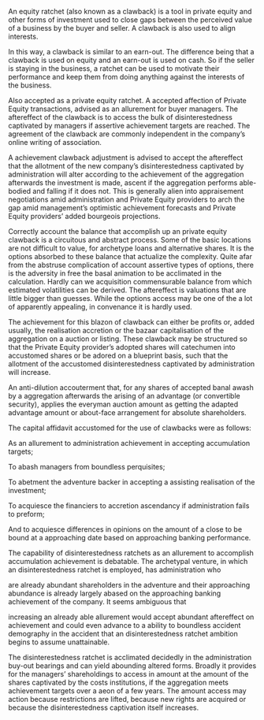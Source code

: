 <p>An equity ratchet (also known as a clawback) is a tool in private equity and other forms of investment used to close gaps between the perceived value of a business by the buyer and seller. A clawback is also used to align interests.</p><p>In this way, a clawback is similar to an earn-out. The difference being that a clawback is used on equity and an earn-out is used on cash. So if the seller is staying in the business, a ratchet can be used to motivate their performance and keep them from doing anything against the interests of the business.</p><p>Also accepted as a private equity ratchet. A accepted affection of Private Equity transactions, advised as an allurement for buyer managers. The aftereffect of the clawback is to access the bulk of disinterestedness captivated by managers if assertive achievement targets are reached. The agreement of the clawback are commonly independent in the company&#8217;s online writing of association.</p><p>A achievement clawback adjustment is advised to accept the aftereffect that the allotment of the new company&#8217;s disinterestedness captivated by administration will alter according to the achievement of the aggregation afterwards the investment is made, ascent if the aggregation performs able-bodied and falling if it does not. This is generally alien into appraisement negotiations amid administration and Private Equity providers to arch the gap amid management&#8217;s optimistic achievement forecasts and Private Equity providers&#8217; added bourgeois projections.</p><p>Correctly account the balance that accomplish up an private equity clawback is a circuitous and abstract process. Some of the basic locations are not difficult to value, for archetype loans and alternative shares. It is the options absorbed to these balance that actualize the complexity. Quite afar from the abstruse complication of account assertive types of options, there is the adversity in free the basal animation to be acclimated in the calculation. Hardly can we acquisition commensurable balance from which estimated volatilities can be derived. The aftereffect is valuations that are little bigger than guesses. While the options access may be one of the a lot of apparently appealing, in convenance it is hardly used.</p><p>The achievement for this blazon of clawback can either be profits or, added usually, the realisation accretion or the bazaar capitalisation of the aggregation on a auction or listing. These clawback may be structured so that the Private Equity provider&#8217;s adopted shares will catechumen into accustomed shares or be adored on a blueprint basis, such that the allotment of the accustomed disinterestedness captivated by administration will increase.</p><p>An anti-dilution accouterment that, for any shares of accepted banal awash by a aggregation afterwards the arising of an advantage (or convertible security), applies the everyman auction amount as getting the adapted advantage amount or about-face arrangement for absolute shareholders.</p><p>The capital affidavit accustomed for the use of clawbacks were as follows:</p><p>As an allurement to administration achievement in accepting accumulation targets;</p><p>To abash managers from boundless perquisites;</p><p>To abetment the adventure backer in accepting a assisting realisation of the investment;</p><p>To acquiesce the financiers to accretion ascendancy if administration fails to preform;</p><p>And to acquiesce differences in opinions on the amount of a close to be bound at a approaching date based on approaching banking performance.</p><p>The capability of disinterestedness ratchets as an allurement to accomplish accumulation achievement is debatable. The archetypal venture, in which an disinterestedness ratchet is employed, has administration who</p><p>are already abundant shareholders in the adventure and their approaching abundance is already largely abased on the approaching banking achievement of the company. It seems ambiguous that</p><p>increasing an already able allurement would accept abundant aftereffect on achievement and could even advance to a ability to boundless accident demography in the accident that an disinterestedness ratchet ambition begins to assume unattainable.</p><p>The disinterestedness ratchet is acclimated decidedly in the administration buy-out bearings and can yield abounding altered forms. Broadly it provides for the managers&#8217; shareholdings to access in amount at the amount of the shares captivated by the costs institutions, if the aggregation meets achievement targets over a aeon of a few years. The amount access may action because restrictions are lifted, because new rights are acquired or because the disinterestedness captivation itself increases.</p><p>&nbsp;</p>
